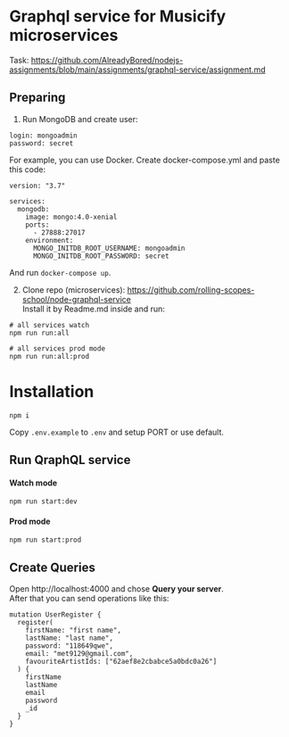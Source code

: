 # Graphql service for Musicify microservices
Task: https://github.com/AlreadyBored/nodejs-assignments/blob/main/assignments/graphql-service/assignment.md

## Preparing

1. Run MongoDB and create user:  
```
login: mongoadmin
password: secret
```  
  
For example, you can use Docker. Create docker-compose.yml and paste this code:  
```
version: "3.7"

services:
  mongodb:
    image: mongo:4.0-xenial
    ports:
      - 27888:27017
    environment:
      MONGO_INITDB_ROOT_USERNAME: mongoadmin
      MONGO_INITDB_ROOT_PASSWORD: secret
```  
And run `docker-compose up`.  

2. Clone repo (microservices): https://github.com/rolling-scopes-school/node-graphql-service  
Install it by Readme.md inside and run:
```
# all services watch
npm run run:all

# all services prod mode
npm run run:all:prod
```

# Installation

```
npm i
```
  
Copy `.env.example` to `.env` and setup PORT or use default.

## Run QraphQL service
  
#### Watch mode
```
npm run start:dev
```
   
#### Prod mode
```
npm run start:prod
```

## Create Queries
Open http://localhost:4000 and chose **Query your server**.  
After that you can send operations like this:  
```
mutation UserRegister {
  register(
    firstName: "first name",
    lastName: "last name",
    password: "118649qwe",
    email: "met9129@gmail.com",
    favouriteArtistIds: ["62aef8e2cbabce5a0bdc0a26"]
  ) {
    firstName
    lastName
    email
    password
    _id
  }
}
```
